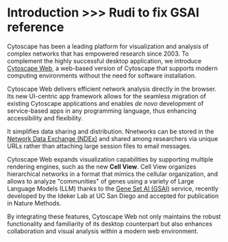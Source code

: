 Introduction >>> Rudi to fix GSAI reference
===============

<a id='introduction'> </a>

Cytoscape has been a leading platform for visualization and analysis of complex networks that has empowered research since 2003. To complement the highly successful desktop application, we introduce [Cytoscape Web](https://web.cytoscape.org), a web-based version of Cytoscape that supports modern computing environments without the need for software installation.
 
Cytoscape Web delivers efficient network analysis directly in the browser. Its new UI-centric app framework allows for the seamless migration of existing Cytoscape applications and enables *de novo* development of service-based apps in any programming language, thus enhancing accessibility and flexibility.
 
It simplifies data sharing and distribution. Nnetworks can be stored in the [Network Data Exchange (NDEx)](https://www.ndexbio.org) and shared among researchers via unique URLs rather than attaching large session files to email messages.
 
Cytoscape Web expands visualization capabilities by supporting multiple rendering engines, such as the new **Cell View**. Cell View organizes hierarchical networks in a format that mimics the cellular organization, and allows to analyze "communities" of genes using a variety of Large Language Models (LLM) thanks to the [Gene Set AI (GSAI)](https://idekerlab.ucsd.edu/gsai/) service, recently developed by the Ideker Lab at UC San Diego and accepted for publication in Nature Methods.
 
By integrating these features, Cytoscape Web not only maintains the robust functionality and familiarity of its desktop counterpart but also enhances collaboration and visual analysis within a modern web environment.


